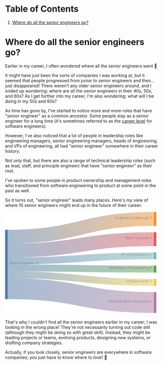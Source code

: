 
# Table of Contents

1.  [Where do all the senior engineers go?](#org086996e)


<a id="org086996e"></a>

# Where do all the senior engineers go?

Earlier in my career, I often wondered where all the senior engineers went 🤔

It might have just been the sorts of companies I was working at, but it seemed that people progressed from junior to senior engineers and then&#x2026;just disappeared! There weren't any older senior engineers around, and I ended up wondering: where are all the senior engineers in their 40s, 50s, and 60s? As I get further into my career, I'm also wondering: what will I be doing in my 50s and 60s?

As time has gone by, I've started to notice more and more roles that have "senior engineer" as a common ancestor. Some people stay as a senior engineer for a long time (it's sometimes referred to as the [career level](https://staffeng.com/guides/overview-overview/) for software engineers).

However, I've also noticed that a lot of people in leadership roles like engineering managers, senior engineering managers, heads of engineering, and VPs of engineering, all had "senior engineer" somewhere in their career history.

Not only that, but there are also a range of technical leadership roles (such as lead, staff, and principle engineer) that have "senior engineer" as their root.

I've spoken to some people in product ownership and management roles who transitioned from software engineering to product at some point in the past as well.

So it turns out, "senior engineer" leads many places. Here's my view of where 10 senior engineers might end up in the future of their career:

![img](where-do-all-the-senior-engineers-go.png)

That's why I couldn't find all the senior engineers earlier in my career; I was looking in the wrong place! They're not necessarily turning out code still (although they might be doing so with great skill). Instead, they might be leading projects or teams, evolving products, designing new systems, or drafting company strategies.

Actually, if you look closely, senior engineers are everywhere in software companies; you just have to know where to look! 👀

